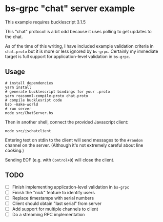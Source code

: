 # bs-grpc "chat" server example
This example requires bucklescript 3.1.5

This "chat" protocol is a bit odd because it uses polling to get updates to the
chat.

As of the time of this writing, I have included example validation criteria in `chat.proto` but it is more or less ignored by `bs-grpc`. Certainly my immediate target is full support for application-level validation in `bs-grpc`.

## Usage

```
# install dependencies
yarn install
# generate bucklescript bindings for your .proto
yarn reasonml-compile-proto chat.proto
# compile bucklesript code
bsb -make-world
# run server
node src/ChatServer.bs
```

Then in another shell, connect the provided Javascript client:

```
node src/jschatclient
```

Entering text on stdin to the client will send messages to the `#random` channel on the server. (Although it's not extremely careful about line cooking.)

Sending EOF (e.g. with `Control+D`) will close the client.

## TODO

- [ ] Finish implementing application-level validation in `bs-grpc`
- [ ] Finish the "nick" feature to identify users
- [ ] Replace timestamps with serial numbers
- [ ]   Client should obtain "last serial" from server
- [ ] Add support for multiple channels to client
- [ ] Do a streaming RPC implementation

